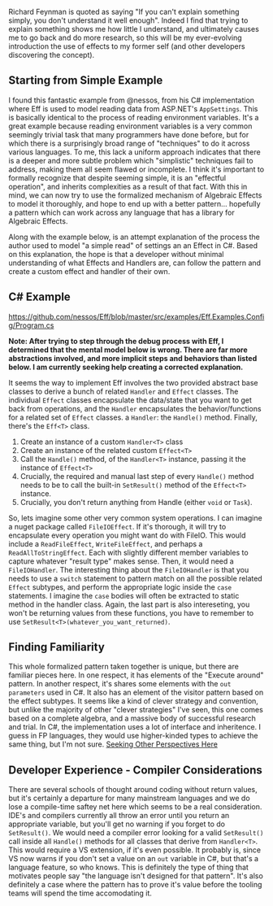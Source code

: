 Richard Feynman is quoted as saying "If you can't explain something simply, you don't understand it well enough".  Indeed I find that trying to explain something shows me how little I understand, and ultimately causes me to go back and do more research, so this will be my ever-evolving introduction the use of effects to my former self (and other developers discovering the concept). 

## Starting from Simple Example  
I found this fantastic example from @nessos, from his C# implementation where Eff is used to model reading data from ASP.NET's `AppSettings`. This is basically identical to the process of reading environment variables.  It's a great example because reading environment variables is a very common seemingly trivial task that many programmers have done before, but for which there is a surprisingly broad range of "techniques" to do it across various languages.  To me, this lack a uniform approach indicates that there is a deeper and more subtle problem which "simplistic" techniques fail to address, making them all seem flawed or incomplete. I think it's important to formally recognize that despite seeming simple, it is an "effectful operation", and inherits complexities as a result of that fact. With this in mind, we can now try to use the formalized mechanism of Algebraic Effects to model it thoroughly, and hope to end up with a better pattern... hopefully a pattern which can work across any language that has a library for Algebraic Effects.  

Along with the example below, is an attempt explanation of the process the author used to model "a simple read" of settings an an Effect in C#.  Based on this explanation, the hope is that a developer without minimal understanding of what Effects and Handlers are, can follow the pattern and create a custom effect and handler of their own.  

## C# Example
https://github.com/nessos/Eff/blob/master/src/examples/Eff.Examples.Config/Program.cs

**Note: After trying to step through the debug process with Eff, I determined that the mental model below is wrong.  There are far more abstractions involved, and more implicit steps and behaviors than listed below. I am currently seeking help creating a corrected explanation.**

It seems the way to implement Eff involves the two provided abstract base classes to derive a bunch of related `Handler` and `Effect` classes.  The individual `Effect` classes encapsulate the data/state that you want to get back from operations, and the `Handler` encapsulates the behavior/functions for a related set of `Effect` classes.  a `Handler`: the `Handle()` method.  Finally, there's the `Eff<T>` class. 

1. Create an instance of a custom `Handler<T>` class
2. Create an instance of the related custom `Effect<T>`
3. Call the `Handle()` method, of the `Handler<T>` instance, passing it the instance of `Effect<T>`
4. Crucially, the required and manual last step of every `Handle()` method needs to be to call the built-in `SetResult()` method of the `Effect<T>` instance.  
5. Crucially, you don't return anything from Handle (either `void` or `Task`).

So, lets imagine some other very common system operations.  I can imagine a nuget package called `FileIOEffect`.  If it's thorough, it will try to encapsulate every operation you might want do with FileIO.  This would include a `ReadFileEffect`, `WriteFileEffect`, and perhaps a `ReadAllToStringEffect`.  Each with slightly different member variables to capture whatever "result type" makes sense.  Then, it would need a `FileIOHandler`.  The interesting thing about the `FileIOHandler` is that you needs to use a `switch` statement to pattern match on all the possible related `Effect` subtypes, and perform the appropriate logic inside the `case` statements.  I imagine the `case` bodies will often be extracted to static method in the handler class.  Again, the last part is also intereseting, you won't be returning values from these functions, you have to remember to use `SetResult<T>(whatever_you_want_returned)`. 

## Finding Familiarity  

This whole formalized pattern taken together is unique, but there are familiar pieces here.  In one respect, it has elements of the "Execute around" pattern. In another respect, it's shares some elements with the `out parameters` used in C#.   It also has an element of the visitor pattern based on the effect subtypes.  It seems like a kind of clever strategy and convention, but unlike the majority of other "clever strategies" I've seen, this one comes based on a complete algebra, and a massive body of successful research and trial. In C#, the implementation uses a lot of interface and inheritence.  I guess in FP languages, they would use higher-kinded types to achieve the same thing, but I'm not sure.  [Seeking Other Perspectives Here](https://github.com/solvingj/eff-algebraic-effect-notes/issues/new)

## Developer Experience - Compiler Considerations  

There are several schools of thought around coding without return values, but it's certainly a departure for many mainstream languages and we do lose a compile-time saftey net here which seems to be a real consideration.  IDE's and compilers currently all throw an error until you return an appropriate variable, but you'll get no warning if you forget to do `SetResult()`.  We would need a compiler error looking for a valid `SetResult()` call inside all `Handle()` methods for all  classes that derive from `Handler<T>`.  This would require a VS extension, if it's even possible. It probably is, since VS now warns if you don't set a value on an `out` variable in C#, but that's a language feature, so who knows.  This is definitely the type of thing that motivates people say "the language isn't designed for that pattern".  It's also definitely a case where the pattern has to prove it's value before the tooling teams will spend the time accomodating it. 